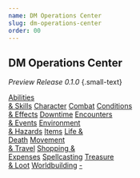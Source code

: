```yaml
---
name: DM Operations Center
slug: dm-operations-center
order: 00
---
```

## DM Operations Center
*Preview Release 0.1.0* {.small-text}

<div id="menu-container">
    <a href="abilities-and-skills">Abilities<br/> & Skills</a>
    <a href="character">Character</a>
    <a href="combat">Combat</a>
    <a href="conditions-and-effects">Conditions<br/> & Effects</a>
    <a href="downtime">Downtime</a>
    <a href="encounters-and-events">Encounters<br/> & Events</a>
    <a href="environment-and-hazards">Environment<br/> & Hazards</a>
    <a href="equipment">Items</a>
    <a href="life-and-death">Life &<br/> Death</a>
    <a href="movement-and-travel">Movement<br/> & Travel</a>
    <a href="shopping-and-expenses">Shopping &<br/> Expenses</a>
    <a href="spellcasting">Spellcasting</a>
    <a href="treasure-and-loot">Treasure<br/> & Loot</a>
    <a href="worldbuilding">Worldbuilding</a>
    <a href=".">-</a>
</div>